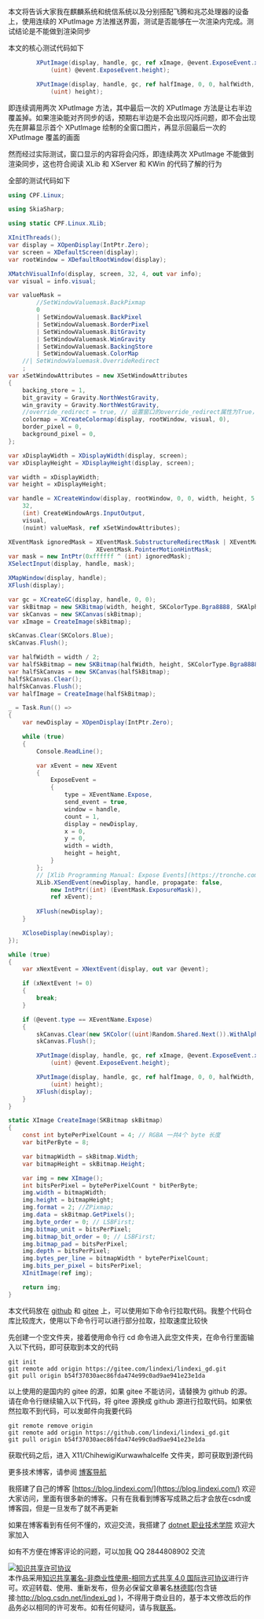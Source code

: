 
本文将告诉大家我在麒麟系统和统信系统以及分别搭配飞腾和兆芯处理器的设备上，使用连续的 XPutImage 方法推送界面，测试是否能够在一次渲染内完成。测试结论是不能做到渲染同步

<!--more-->


<!-- 发布 -->
<!-- 博客 -->

本文的核心测试代码如下

```csharp
        XPutImage(display, handle, gc, ref xImage, @event.ExposeEvent.x, @event.ExposeEvent.y, @event.ExposeEvent.x, @event.ExposeEvent.y, (uint) @event.ExposeEvent.width,
            (uint) @event.ExposeEvent.height);

        XPutImage(display, handle, gc, ref halfImage, 0, 0, halfWidth, 0, (uint) halfWidth,
            (uint) height);
```

即连续调用两次 XPutImage 方法，其中最后一次的 XPutImage 方法是让右半边覆盖掉。如果渲染能对齐同步的话，预期右半边是不会出现闪烁问题，即不会出现先在屏幕显示首个 XPutImage 绘制的全窗口图片，再显示回最后一次的 XPutImage 覆盖的画面

然而经过实际测试，窗口显示的内容将会闪烁，即连续两次 XPutImage 不能做到渲染同步，这也符合阅读 XLib 和 XServer 和 KWin 的代码了解的行为

全部的测试代码如下

```csharp
using CPF.Linux;

using SkiaSharp;

using static CPF.Linux.XLib;

XInitThreads();
var display = XOpenDisplay(IntPtr.Zero);
var screen = XDefaultScreen(display);
var rootWindow = XDefaultRootWindow(display);

XMatchVisualInfo(display, screen, 32, 4, out var info);
var visual = info.visual;

var valueMask =
        //SetWindowValuemask.BackPixmap
        0
        | SetWindowValuemask.BackPixel
        | SetWindowValuemask.BorderPixel
        | SetWindowValuemask.BitGravity
        | SetWindowValuemask.WinGravity
        | SetWindowValuemask.BackingStore
        | SetWindowValuemask.ColorMap
    //| SetWindowValuemask.OverrideRedirect
    ;
var xSetWindowAttributes = new XSetWindowAttributes
{
    backing_store = 1,
    bit_gravity = Gravity.NorthWestGravity,
    win_gravity = Gravity.NorthWestGravity,
    //override_redirect = true, // 设置窗口的override_redirect属性为True，以避免窗口管理器的干预
    colormap = XCreateColormap(display, rootWindow, visual, 0),
    border_pixel = 0,
    background_pixel = 0,
};

var xDisplayWidth = XDisplayWidth(display, screen);
var xDisplayHeight = XDisplayHeight(display, screen);

var width = xDisplayWidth;
var height = xDisplayHeight;

var handle = XCreateWindow(display, rootWindow, 0, 0, width, height, 5,
    32,
    (int) CreateWindowArgs.InputOutput,
    visual,
    (nuint) valueMask, ref xSetWindowAttributes);

XEventMask ignoredMask = XEventMask.SubstructureRedirectMask | XEventMask.ResizeRedirectMask |
                         XEventMask.PointerMotionHintMask;
var mask = new IntPtr(0xffffff ^ (int) ignoredMask);
XSelectInput(display, handle, mask);

XMapWindow(display, handle);
XFlush(display);

var gc = XCreateGC(display, handle, 0, 0);
var skBitmap = new SKBitmap(width, height, SKColorType.Bgra8888, SKAlphaType.Premul);
var skCanvas = new SKCanvas(skBitmap);
var xImage = CreateImage(skBitmap);

skCanvas.Clear(SKColors.Blue);
skCanvas.Flush();

var halfWidth = width / 2;
var halfSkBitmap = new SKBitmap(halfWidth, height, SKColorType.Bgra8888, SKAlphaType.Premul);
var halfSkCanvas = new SKCanvas(halfSkBitmap);
halfSkCanvas.Clear();
halfSkCanvas.Flush();
var halfImage = CreateImage(halfSkBitmap);

_ = Task.Run(() =>
{
    var newDisplay = XOpenDisplay(IntPtr.Zero);

    while (true)
    {
        Console.ReadLine();

        var xEvent = new XEvent
        {
            ExposeEvent =
            {
                type = XEventName.Expose,
                send_event = true,
                window = handle,
                count = 1,
                display = newDisplay,
                x = 0,
                y = 0,
                width = width,
                height = height,
            }
        };
        // [Xlib Programming Manual: Expose Events](https://tronche.com/gui/x/xlib/events/exposure/expose.html )
        XLib.XSendEvent(newDisplay, handle, propagate: false,
            new IntPtr((int) (EventMask.ExposureMask)),
            ref xEvent);
        
        XFlush(newDisplay);
    }

    XCloseDisplay(newDisplay);
});

while (true)
{
    var xNextEvent = XNextEvent(display, out var @event);

    if (xNextEvent != 0)
    {
        break;
    }

    if (@event.type == XEventName.Expose)
    {
        skCanvas.Clear(new SKColor((uint)Random.Shared.Next()).WithAlpha(0xFF));
        skCanvas.Flush();

        XPutImage(display, handle, gc, ref xImage, @event.ExposeEvent.x, @event.ExposeEvent.y, @event.ExposeEvent.x, @event.ExposeEvent.y, (uint) @event.ExposeEvent.width,
            (uint) @event.ExposeEvent.height);

        XPutImage(display, handle, gc, ref halfImage, 0, 0, halfWidth, 0, (uint) halfWidth,
            (uint) height);
        XFlush(display);
    }
}

static XImage CreateImage(SKBitmap skBitmap)
{
    const int bytePerPixelCount = 4; // RGBA 一共4个 byte 长度
    var bitPerByte = 8;

    var bitmapWidth = skBitmap.Width;
    var bitmapHeight = skBitmap.Height;

    var img = new XImage();
    int bitsPerPixel = bytePerPixelCount * bitPerByte;
    img.width = bitmapWidth;
    img.height = bitmapHeight;
    img.format = 2; //ZPixmap;
    img.data = skBitmap.GetPixels();
    img.byte_order = 0; // LSBFirst;
    img.bitmap_unit = bitsPerPixel;
    img.bitmap_bit_order = 0; // LSBFirst;
    img.bitmap_pad = bitsPerPixel;
    img.depth = bitsPerPixel;
    img.bytes_per_line = bitmapWidth * bytePerPixelCount;
    img.bits_per_pixel = bitsPerPixel;
    XInitImage(ref img);

    return img;
}
```

本文代码放在 [github](https://github.com/lindexi/lindexi_gd/tree/b54f37030aec86fda474e99c0ad9ae941e23e1da/X11/ChihewigiKurwawhalcelfe) 和 [gitee](https://gitee.com/lindexi/lindexi_gd/tree/b54f37030aec86fda474e99c0ad9ae941e23e1da/X11/ChihewigiKurwawhalcelfe) 上，可以使用如下命令行拉取代码。我整个代码仓库比较庞大，使用以下命令行可以进行部分拉取，拉取速度比较快

先创建一个空文件夹，接着使用命令行 cd 命令进入此空文件夹，在命令行里面输入以下代码，即可获取到本文的代码

```
git init
git remote add origin https://gitee.com/lindexi/lindexi_gd.git
git pull origin b54f37030aec86fda474e99c0ad9ae941e23e1da
```

以上使用的是国内的 gitee 的源，如果 gitee 不能访问，请替换为 github 的源。请在命令行继续输入以下代码，将 gitee 源换成 github 源进行拉取代码。如果依然拉取不到代码，可以发邮件向我要代码

```
git remote remove origin
git remote add origin https://github.com/lindexi/lindexi_gd.git
git pull origin b54f37030aec86fda474e99c0ad9ae941e23e1da
```

获取代码之后，进入 X11/ChihewigiKurwawhalcelfe 文件夹，即可获取到源代码

更多技术博客，请参阅 [博客导航](https://blog.lindexi.com/post/%E5%8D%9A%E5%AE%A2%E5%AF%BC%E8%88%AA.html )


我搭建了自己的博客 [https://blog.lindexi.com/](https://blog.lindexi.com/) 欢迎大家访问，里面有很多新的博客。只有在我看到博客写成熟之后才会放在csdn或博客园，但是一旦发布了就不再更新

如果在博客看到有任何不懂的，欢迎交流，我搭建了 [dotnet 职业技术学院](https://t.me/dotnet_campus) 欢迎大家加入

如有不方便在博客评论的问题，可以加我 QQ 2844808902 交流

<a rel="license" href="http://creativecommons.org/licenses/by-nc-sa/4.0/"><img alt="知识共享许可协议" style="border-width:0" src="https://licensebuttons.net/l/by-nc-sa/4.0/88x31.png" /></a><br />本作品采用<a rel="license" href="http://creativecommons.org/licenses/by-nc-sa/4.0/">知识共享署名-非商业性使用-相同方式共享 4.0 国际许可协议</a>进行许可。欢迎转载、使用、重新发布，但务必保留文章署名[林德熙](http://blog.csdn.net/lindexi_gd)(包含链接:http://blog.csdn.net/lindexi_gd )，不得用于商业目的，基于本文修改后的作品务必以相同的许可发布。如有任何疑问，请与我[联系](mailto:lindexi_gd@163.com)。